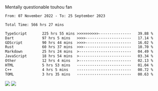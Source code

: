 Mentally questionable touhou fan



<!--START_SECTION:waka-->

```txt
From: 07 November 2022 - To: 25 September 2023

Total Time: 566 hrs 27 mins

TypeScript       225 hrs 55 mins >>>>>>>>>>---------------   39.88 %
Dart             97 hrs 5 mins   >>>>---------------------   17.14 %
GDScript         90 hrs 44 mins  >>>>---------------------   16.02 %
Rust             60 hrs 37 mins  >>>----------------------   10.70 %
Markdown         25 hrs 24 mins  >------------------------   04.49 %
JavaScript       18 hrs 54 mins  >------------------------   03.34 %
Other            12 hrs 4 mins   >------------------------   02.13 %
HTML             5 hrs 53 mins   -------------------------   01.04 %
C++              4 hrs 5 mins    -------------------------   00.72 %
TOML             3 hrs 35 mins   -------------------------   00.63 %
```

<!--END_SECTION:waka-->

![](https://posei.me/horse_going_hard.gif)
![](https://posei.me/horse_going_hard.gif)
